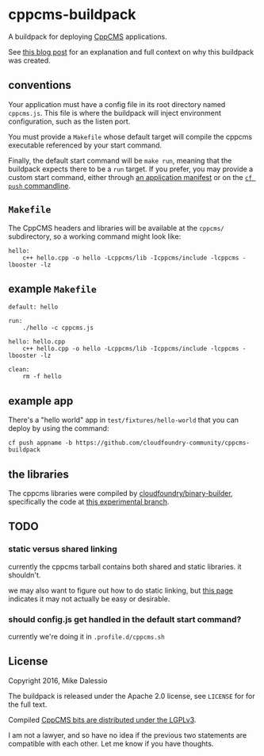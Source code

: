 # cppcms-buildpack

A buildpack for deploying [CppCMS](http://cppcms.com/) applications.

See [this blog post](http://engineering.pivotal.io/post/making-a-useful-c++-buildpack/) for an explanation and full context on why this buildpack was created.


## conventions

Your application must have a config file in its root directory named
`cppcms.js`. This file is where the buildpack will inject environment
configuration, such as the listen port.

You must provide a `Makefile` whose default target will compile the
cppcms executable referenced by your start command.

Finally, the default start command will be `make run`, meaning that
the buildpack expects there to be a `run` target. If you prefer, you
may provide a custom start command, either through
[an application manifest](https://docs.cloudfoundry.org/devguide/deploy-apps/manifest.html#start-commands)
or on the
[`cf push` commandline](http://docs.cloudfoundry.org/cf-cli/getting-started.html#push).


## `Makefile`

The CppCMS headers and libraries will be available at the `cppcms/`
subdirectory, so a working command might look like:

```make
hello:
	c++ hello.cpp -o hello -Lcppcms/lib -Icppcms/include -lcppcms -lbooster -lz
```


## example `Makefile`

```make
default: hello

run:
	./hello -c cppcms.js

hello: hello.cpp
	c++ hello.cpp -o hello -Lcppcms/lib -Icppcms/include -lcppcms -lbooster -lz

clean:
	rm -f hello
```


## example app

There's a "hello world" app in `test/fixtures/hello-world` that you can deploy by using the command:

```
cf push appname -b https://github.com/cloudfoundry-community/cppcms-buildpack
```


## the libraries

The cppcms libraries were compiled by
[cloudfoundry/binary-builder](https://github.com/cloudfoundry/binary-builder),
specifically the code at
[this experimental branch](https://github.com/flavorjones/binary-builder/tree/flavorjones-cppcms).


## TODO

### static versus shared linking

currently the cppcms tarball contains both shared and static libraries. it shouldn't.

we may also want to figure out how to do static linking, but
[this page](http://cppcms.com/wikipp/en/page/ref_embedded#Static.Linking)
indicates it may not actually be easy or desirable.


### should config.js get handled in the default start command?

currently we're doing it in `.profile.d/cppcms.sh`


## License

Copyright 2016, Mike Dalessio

The buildpack is released under the Apache 2.0 license, see `LICENSE` for for the full text.

Compiled [CppCMS bits are distributed under the LGPLv3](http://commercial.cppcms.com/faq).

I am not a lawyer, and so have no idea if the previous two statements
are compatible with each other. Let me know if you have thoughts.
